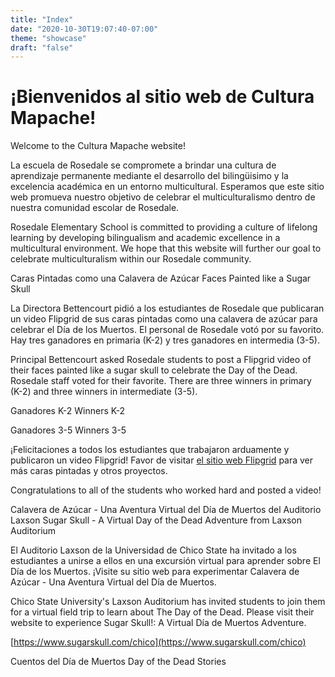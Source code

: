```yaml
---
title: "Index"
date: "2020-10-30T19:07:40-07:00"
theme: "showcase"
draft: "false"
---
```


# ¡Bienvenidos al sitio web de Cultura Mapache!

    
Welcome to the Cultura Mapache website!
    
La escuela de Rosedale se compromete a brindar una cultura de aprendizaje permanente mediante el desarrollo del bilingüisimo y la excelencia académica en un entorno multicultural. Esperamos que este sitio web promueva nuestro objetivo de celebrar el multiculturalismo dentro de nuestra comunidad escolar de Rosedale.


Rosedale Elementary School is committed to providing a culture of lifelong learning by developing bilingualism and academic excellence in a multicultural environment. We hope that this website will further our goal to celebrate multiculturalism within our Rosedale community.


Caras Pintadas como una Calavera de Azúcar
Faces Painted like a Sugar Skull


La Directora Bettencourt pidió a los estudiantes de Rosedale que publicaran un video Flipgrid de sus caras pintadas como una calavera de azúcar para celebrar el Día de los Muertos. El personal de Rosedale votó por su favorito. Hay tres ganadores en primaria (K-2) y tres ganadores en intermedia (3-5).


Principal Bettencourt asked Rosedale students to post a Flipgrid video of their faces painted like a sugar skull to celebrate the Day of the Dead. Rosedale staff voted for their favorite. There are three winners in primary (K-2) and three winners in intermediate (3-5).


Ganadores K-2
Winners K-2


Ganadores 3-5
Winners 3-5



¡Felicitaciones a todos los estudiantes que trabajaron arduamente y publicaron un video Flipgrid! Favor de visitar <a href="https://flipgrid.com/292babd1">el sitio web Flipgrid</a> para ver más caras pintadas y otros proyectos.


Congratulations to all of the students who worked hard and posted a video!


Calavera de Azúcar - Una Aventura Virtual del Día de Muertos del Auditorio Laxson
Sugar Skull - A Virtual Day of the Dead Adventure from Laxson Auditorium


El Auditorio Laxson de la Universidad de Chico State ha invitado a los estudiantes a unirse a ellos en una excursión virtual para aprender sobre El Día de los Muertos. ¡Visite su sitio web para experimentar Calavera de Azúcar - Una Aventura Virtual del Día de Muertos.


Chico State University's Laxson Auditorium has invited students to join them for a virtual field trip to learn about The Day of the Dead. Please visit their website to experience Sugar Skull!: A Virtual Día de Muertos Adventure.


[https://www.sugarskull.com/chico](https://www.sugarskull.com/chico)

Cuentos del Día de Muertos
Day of the Dead Stories


